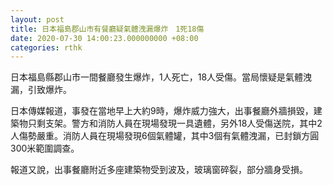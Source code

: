 ```yaml
---
layout: post
title: 日本福島郡山市有餐廳疑氣體洩漏爆炸　1死18傷
date: 2020-07-30 14:00:23.000000000 +08:00
categories: rthk
---
```


日本福島縣郡山市一間餐廳發生爆炸，1人死亡，18人受傷。當局懷疑是氣體洩漏，引致爆炸。

日本傳媒報道，事發在當地早上大約9時，爆炸威力強大，出事餐廳外牆損毀，建築物只剩支架。警方和消防人員在現場發現一具遺體，另外18人受傷送院，其中2人傷勢嚴重。消防人員在現場發現6個氣體罐，其中3個有氣體洩漏，已封鎖方圓300米範圍調查。

報道又說，出事餐廳附近多座建築物受到波及，玻璃窗碎裂，部分牆身受損。
